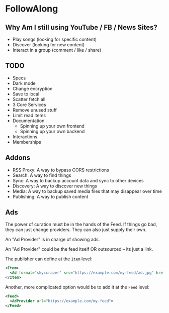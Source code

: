 # FollowAlong

## Why Am I still using YouTube / FB / News Sites?

- Play songs (looking for specific content)
- Discover (looking for new content)
- Interact in a group (comment / like / share)

## TODO

- Specs
- Dark mode
- Change encryption
- Save to local
- Scatter fetch all
- 3 Core Services
- Remove unused stuff
- Limit read items
- Documentation
  - Spinning up your own frontend
  - Spinning up your own backend
- Interactions
- Memberships

## Addons

- RSS Proxy: A way to bypass CORS restrictions
- Search: A way to find things
- Sync: A way to backup account data and sync to other devices
- Discovery: A way to discover new things
- Media: A way to backup saved media files that may disappear over time
- Publishing: A way to publish content

## Ads

The power of curation must be in the hands of the Feed. If things go bad, they can just change providers. They can also just supply their own.

An "Ad Provider" is in charge of showing ads.

An "Ad Provider" could be the feed itself OR outsourced – its just a link.

The publisher can define at the `Item` level:

```xml
<Item>
  <Ad format="skyscraper" src="https://example.com/my-feed/ad.jpg" href="httsp://example.com">
</Item>
```

Another, more complicated option would be to add it at the `Feed` level:

```xml
<Feed>
  <AdProvider url="https://example.com/my-feed">
</Feed>
```
